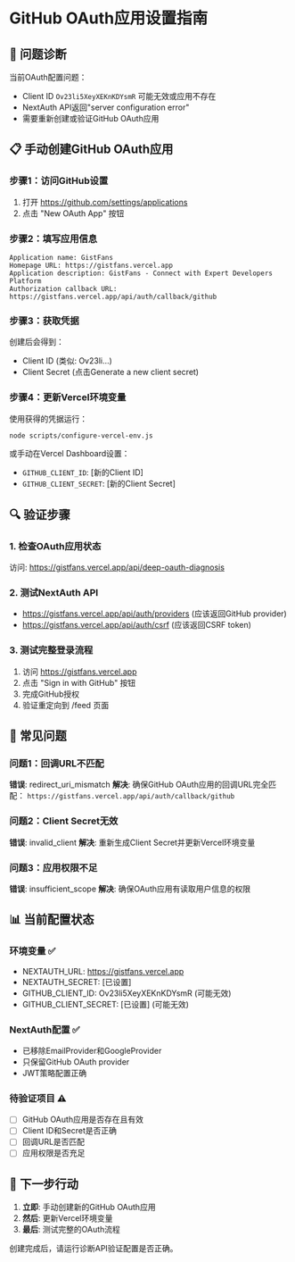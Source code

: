 # GitHub OAuth应用设置指南

## 🎯 问题诊断

当前OAuth配置问题：
- Client ID `Ov23li5XeyXEKnKDYsmR` 可能无效或应用不存在
- NextAuth API返回"server configuration error"
- 需要重新创建或验证GitHub OAuth应用

## 📋 手动创建GitHub OAuth应用

### 步骤1：访问GitHub设置
1. 打开 https://github.com/settings/applications
2. 点击 "New OAuth App" 按钮

### 步骤2：填写应用信息
```
Application name: GistFans
Homepage URL: https://gistfans.vercel.app
Application description: GistFans - Connect with Expert Developers Platform
Authorization callback URL: https://gistfans.vercel.app/api/auth/callback/github
```

### 步骤3：获取凭据
创建后会得到：
- Client ID (类似: Ov23li...)
- Client Secret (点击Generate a new client secret)

### 步骤4：更新Vercel环境变量
使用获得的凭据运行：
```bash
node scripts/configure-vercel-env.js
```

或手动在Vercel Dashboard设置：
- `GITHUB_CLIENT_ID`: [新的Client ID]
- `GITHUB_CLIENT_SECRET`: [新的Client Secret]

## 🔍 验证步骤

### 1. 检查OAuth应用状态
访问: https://gistfans.vercel.app/api/deep-oauth-diagnosis

### 2. 测试NextAuth API
- https://gistfans.vercel.app/api/auth/providers (应该返回GitHub provider)
- https://gistfans.vercel.app/api/auth/csrf (应该返回CSRF token)

### 3. 测试完整登录流程
1. 访问 https://gistfans.vercel.app
2. 点击 "Sign in with GitHub" 按钮
3. 完成GitHub授权
4. 验证重定向到 /feed 页面

## 🚨 常见问题

### 问题1：回调URL不匹配
**错误**: redirect_uri_mismatch
**解决**: 确保GitHub OAuth应用的回调URL完全匹配：
`https://gistfans.vercel.app/api/auth/callback/github`

### 问题2：Client Secret无效
**错误**: invalid_client
**解决**: 重新生成Client Secret并更新Vercel环境变量

### 问题3：应用权限不足
**错误**: insufficient_scope
**解决**: 确保OAuth应用有读取用户信息的权限

## 📊 当前配置状态

### 环境变量 ✅
- NEXTAUTH_URL: https://gistfans.vercel.app
- NEXTAUTH_SECRET: [已设置]
- GITHUB_CLIENT_ID: Ov23li5XeyXEKnKDYsmR (可能无效)
- GITHUB_CLIENT_SECRET: [已设置] (可能无效)

### NextAuth配置 ✅
- 已移除EmailProvider和GoogleProvider
- 只保留GitHub OAuth provider
- JWT策略配置正确

### 待验证项目 ⚠️
- [ ] GitHub OAuth应用是否存在且有效
- [ ] Client ID和Secret是否正确
- [ ] 回调URL是否匹配
- [ ] 应用权限是否充足

## 🎯 下一步行动

1. **立即**: 手动创建新的GitHub OAuth应用
2. **然后**: 更新Vercel环境变量
3. **最后**: 测试完整的OAuth流程

创建完成后，请运行诊断API验证配置是否正确。

